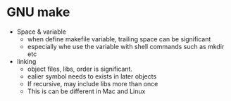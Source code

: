 # GNU make
* Space & variable
    * when define makefile variable, trailing space can be significant
    * especially whe use the variable with shell commands such as mkdir etc
* linking
    * object files, libs, order is significant. 
    * ealier symbol needs to exists in later objects
    * If recursive, may include libs more than once
    * This is can be different in Mac and Linux
